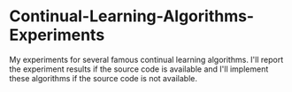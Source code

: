 # Continual-Learning-Algorithms-Experiments
My experiments for several famous continual learning algorithms. I'll report the experiment results if the source code is available and I'll implement these algorithms if the source code is not available.
